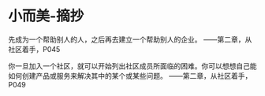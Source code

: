 # 小而美-摘抄



先成为一个帮助别人的人，之后再去建立一个帮助别人的企业。
——第二章，从社区着手，P045

你一旦加入一个社区，就可以开始列出社区成员所面临的困难。你可以想想自己能如何创建产品或服务来解决其中的某个或某些问题。
——第二章，从社区着手，P049